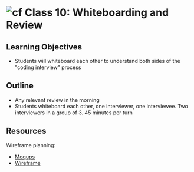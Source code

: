 # ![cf](http://i.imgur.com/7v5ASc8.png) Class 10: Whiteboarding and Review

## Learning Objectives

- Students will whiteboard each other to understand both sides of the "coding interview" process

## Outline

- Any relevant review in the morning
- Students whiteboard each other, one interviewer, one interviewee. Two interviewers in a group of 3. 45 minutes per turn

<!-- links -->

## Resources
Wireframe planning:
- [Moqups](https://moqups.com)
- [Wireframe](https://wireframe.cc/)
